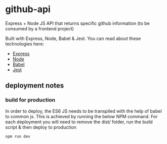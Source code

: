 # github-api

Express + Node JS API that returns specific github information (to be consumed by a frontend project)

Built with Express, Node, Babel & Jest. You can read about these technologies here: 

- [Express](http://expressjs.com/)
- [Node](https://nodejs.org/en/)
- [Babel](https://babeljs.io/)
- [Jest](https://jestjs.io/)

## deployment notes 


### build for production

In order to deploy, the ES6 JS needs to be transpiled with the help of babel to common js. This is achieved by running the below NPM command. For each deployment you will need to remove the dist/ folder, run the build script & then deploy to production

```shell
npm run dev
```
